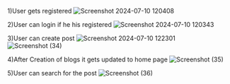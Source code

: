 1)User gets registered
![Screenshot 2024-07-10 120408](https://github.com/moturiadithyasai/BLOGAPPLICATION-frontend-/assets/150378325/a661de48-92d0-4f11-a1c1-9b36f142d5cb)

2)User can login if he his registered
![Screenshot 2024-07-10 120343](https://github.com/moturiadithyasai/BLOGAPPLICATION-frontend-/assets/150378325/2a337148-5a14-4ac7-ae03-e285b2ef3065)

3)User can create post 
![Screenshot 2024-07-10 122301](https://github.com/moturiadithyasai/BLOGAPPLICATION-frontend-/assets/150378325/21432aed-df8b-4853-8354-fd43e06deb26)
![Screenshot (34)](https://github.com/user-attachments/assets/dc42b6fe-9530-4a85-8b96-674f039e4ae0)

4)After Creation of blogs it gets updated to home page
![Screenshot (35)](https://github.com/user-attachments/assets/0b950f92-0f63-4438-b3fc-e1b8fcfede85)

5)User can search for the post
![Screenshot (36)](https://github.com/user-attachments/assets/cabad217-7029-4b21-a6fc-611b0f2553cd)
